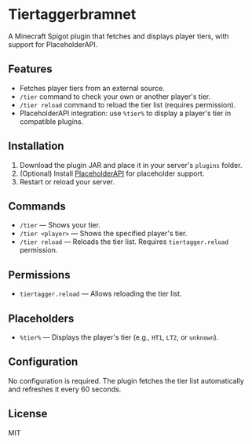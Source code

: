 # Tiertaggerbramnet

A Minecraft Spigot plugin that fetches and displays player tiers, with support for PlaceholderAPI.

## Features

- Fetches player tiers from an external source.
- `/tier` command to check your own or another player's tier.
- `/tier reload` command to reload the tier list (requires permission).
- PlaceholderAPI integration: use `%tier%` to display a player's tier in compatible plugins.

## Installation

1. Download the plugin JAR and place it in your server's `plugins` folder.
2. (Optional) Install [PlaceholderAPI](https://www.spigotmc.org/resources/placeholderapi.6245/) for placeholder support.
3. Restart or reload your server.

## Commands

- `/tier` — Shows your tier.
- `/tier <player>` — Shows the specified player's tier.
- `/tier reload` — Reloads the tier list. Requires `tiertagger.reload` permission.

## Permissions

- `tiertagger.reload` — Allows reloading the tier list.

## Placeholders

- `%tier%` — Displays the player's tier (e.g., `HT1`, `LT2`, or `unknown`).

## Configuration

No configuration is required. The plugin fetches the tier list automatically and refreshes it every 60 seconds.

## License

MIT